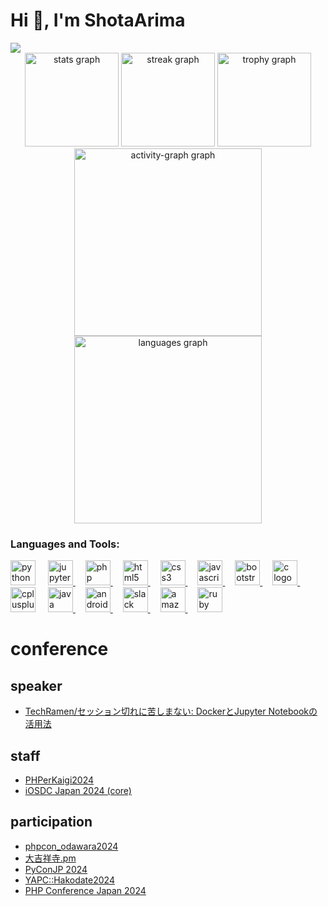 <h1>Hi 👋, I'm ShotaArima</h1>
<div align="left">
  <img src="https://visitor-badge.laobi.icu/badge?page_id=ShotaArima.ShotaArima&right_color=aquamarine"  />
</div>
<div align="center">
  <img src="https://github-readme-stats.vercel.app/api?username=ShotaArima&hide_title=false&hide_rank=false&show_icons=true&include_all_commits=true&count_private=true&disable_animations=false&theme=dracula&locale=en&hide_border=false&order=1" height="150" alt="stats graph"  />
  
  <img src="https://streak-stats.demolab.com?user=ShotaArima&locale=en&mode=daily&theme=dracula&hide_border=false&border_radius=5&order=3" height="150" alt="streak graph"  />
  <img src="https://github-profile-trophy.vercel.app?username=ShotaArima&theme=dracula&column=-1&row=1&margin-w=8&margin-h=8&no-bg=false&no-frame=false&order=4" height="150" alt="trophy graph"  />
  <img src="https://github-readme-activity-graph.vercel.app/graph?username=ShotaArima&radius=16&theme=react&area=true&order=5" height="300" alt="activity-graph graph"  /><img src="https://github-readme-stats.vercel.app/api/top-langs?username=ShotaArima&locale=en&hide_title=false&layout=compact&card_width=420&langs_count=100&theme=dracula&hide_border=false" height="300" alt="languages graph" />
  
</div>




<h3 align="left">Languages and Tools:</h3>


<div align="left">
  <a href="https://docs.python.org/ja/3/"><img src="https://cdn.jsdelivr.net/gh/devicons/devicon/icons/python/python-original.svg" height="40" alt="python logo"  /></a>
  <img width="12" />
  <a href="https://docs.jupyter.org/en/latest/"><img src="https://cdn.jsdelivr.net/gh/devicons/devicon/icons/jupyter/jupyter-original-wordmark.svg" height="40" alt="jupyter logo"  /> </a>
  <img width="12" />
  <a href="https://www.php.net/manual/ja/" ><img src="https://cdn.jsdelivr.net/gh/devicons/devicon/icons/php/php-original.svg" height="40" alt="php logo"  /> </a>
  <img width="12" />
  <a href="https://www.tohoho-web.com/html/"><img src="https://cdn.jsdelivr.net/gh/devicons/devicon/icons/html5/html5-original.svg" height="40" alt="html5 logo"  /> </a>
  <img width="12" />
  <a href="https://www.tohoho-web.com/css/"><img src="https://cdn.jsdelivr.net/gh/devicons/devicon/icons/css3/css3-original.svg" height="40" alt="css3 logo"  /> </a>
  <img width="12" />
  <a href="https://developer.mozilla.org/ja/docs/Web/JavaScript" ><img src="https://cdn.jsdelivr.net/gh/devicons/devicon/icons/javascript/javascript-original.svg" height="40" alt="javascript logo"  /> </a>
  <img width="12" />
  <a href="https://getbootstrap.jp/docs/5.3/getting-started/introduction/" ><img src="https://cdn.jsdelivr.net/gh/devicons/devicon/icons/bootstrap/bootstrap-original.svg" height="40" alt="bootstrap logo"  /> </a>
  <img width="12" />
  <a href="https://www.tohoho-web.com/ex/c-lang.html" ><img src="https://cdn.jsdelivr.net/gh/devicons/devicon/icons/c/c-original.svg" height="40" alt="c logo"  /> </a>
  <img width="12" />
  <img src="https://cdn.jsdelivr.net/gh/devicons/devicon/icons/cplusplus/cplusplus-original.svg" height="40" alt="cplusplus logo"  />
  <img width="12" />
  <a href="https://www.tohoho-web.com/java/" ><img src="https://cdn.jsdelivr.net/gh/devicons/devicon/icons/java/java-original.svg" height="40" alt="java logo"  /> </a>
  <img width="12" />
  <a href="https://developer.android.com/?hl=ja" ><img src="https://cdn.jsdelivr.net/gh/devicons/devicon/icons/androidstudio/androidstudio-original.svg" height="40" alt="androidstudio logo"  /> </a>
  <img width="12" />
  <a href="https://api.slack.com/docs" ><img src="https://cdn.jsdelivr.net/gh/devicons/devicon/icons/slack/slack-original.svg" height="40" alt="slack logo"  /> </a>
  <img width="12" />
  <a href="https://docs.aws.amazon.com/ja_jp/" ><img src="https://cdn.jsdelivr.net/gh/devicons/devicon/icons/amazonwebservices/amazonwebservices-plain-wordmark.svg" height="40" alt="amazonwebservices logo"  /> </a>
  <img width="12" />
  <a href="https://www.ruby-lang.org/ja/documentation/" ><img src="https://cdn.jsdelivr.net/gh/devicons/devicon/icons/ruby/ruby-original.svg" height="40" alt="ruby logo"  /> </a>
</div>


# conference
## speaker
- [TechRamen/セッション切れに苦しまない: DockerとJupyter Notebookの活用法](https://fortee.jp/techramen-24-conf/proposal/022cb6b6-3d5a-48a4-be41-2d4dc3e1163b)

## staff
- [PHPerKaigi2024](https://phperkaigi.jp/2024/)
- [iOSDC Japan 2024 (core)](https://iosdc.jp/2024/)

## participation
- [phpcon_odawara2024](https://phpcon-odawara.jp/)
- [大吉祥寺.pm](https://kichijojipm.connpass.com/event/314917/)
- [PyConJP 2024](https://2024.pycon.jp/ja)
- [YAPC::Hakodate2024](https://yapcjapan.org/2024hakodate/)
- [PHP Conference Japan 2024](https://phpcon.php.gr.jp/2024/)
